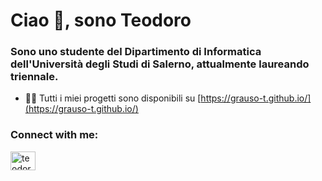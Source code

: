 <h1 align="left">Ciao 👋, sono Teodoro</h1>
<h3 align="left">Sono uno studente del Dipartimento di Informatica dell'Università degli Studi di Salerno, attualmente laureando triennale.</h3>

- 👨‍💻 Tutti i miei progetti sono disponibili su [https://grauso-t.github.io/](https://grauso-t.github.io/)

<h3 align="left">Connect with me:</h3>
<p align="left">
<a href="https://linkedin.com/in/teodoro-grauso" target="blank"><img align="center" src="https://raw.githubusercontent.com/rahuldkjain/github-profile-readme-generator/master/src/images/icons/Social/linked-in-alt.svg" alt="teodoro-grauso" height="30" width="40" /></a>
